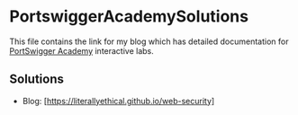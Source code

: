 # PortswiggerAcademySolutions

This file contains the link for my blog which has detailed documentation for [PortSwigger Academy](https://portswigger.net/web-security/learning-path) interactive labs.

## Solutions

- Blog: [https://literallyethical.github.io/web-security]
